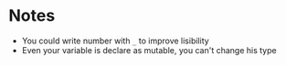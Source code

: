 # Notes

* You could write number with `_` to improve lisibility
* Even your variable is declare as mutable, you can't change his type
